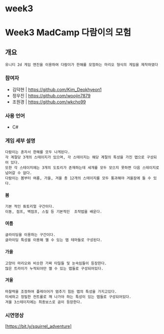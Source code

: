 # week3

# Week3 MadCamp 다람이의 모험
## 개요
```
유니티 2d 게임 엔진을 이용하여 다람이가 한해를 모험하는 마리오 형식의 게임을 제작하였다
```
### 참여자
- 김덕현 | https://github.com/Kim_Deokhyeon1
- 정우진 | https://github.com/woojin7879
- 조원경 | https://github.com/wkcho99
### 사용 언어
- C#
### 게임 세부 설명
```
다람이는 혼자서 한해를 모두 나게된다.
각 계절당 3개의 스테이지가 있으며, 각 스테이지는 해당 계절의 특성을 가진 맵으로 구성되어 있다.
또한 각 스테이지에는 3개의 도토리가 존재하는데 세개를 모두 모으지 못하면 다음 스테이지로 넘어갈 수 없다.
다람이는 봄부터 여름, 가을, 겨울 총 12개의 스테이지를 모두 통과해야 겨울잠에 들 수 있다.
```

#### 봄
```
기본 적인 튜토리얼 구간이다.
이동, 점프, 벽점프, 스킬 등 기본적인  조작법을 배운다.
```

#### 여름
```
글라이딩을 이용하는 구간이다.
글라이딩 특성을 이용해 깰 수 있는 맵 테마들로 구성된다.
```

#### 가을

```
고양이 마리오와 비슷한 가짜 타일들 및 눈속임들이 등장한다.
많은 트라이가 누적되야만 깰 수 있는 맵들로 구성되어있다.
```

#### 겨울

```
마찰력을 조정하여 플레이어가 멈추기 힘든 맵의 특성을 가지고있다.
미세하고 정밀한 컨트롤로 깨 나가야 하는 특성이 있는 맵들로 구성되어있다.
겨울 3스테이지에는 최종보스로 곰이 등장한다.
```
### 시연영상
[https://bit.ly/squirrel_adventure]
